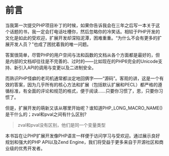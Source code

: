 # 前言

当我第一次提交PHP项目补丁的时候，如果你告诉我会在三年之后写一本关于这个话题的书，我一定会打电话吐槽你，然后忽略你的冷笑话。相较于PHP开发的文化是如此的受欢迎，扩展开发却深陷泥潭，困难重重。“为什么不会有更多的扩展开发人员？”也成了困扰着我的唯一问题。

答案很简单，尽管PHP的用户空间与法和函数的文档从各个方面都是最好的，但是内部的文档却往往是不完善的、过时的——比如现在的PHP6完全的Unicode支持、新引入API的调用与变更以及二进制安全。

而熟识PHP怪癖的老司机通常都淡定地回俩字——“源码”。客观的讲，这是一个有效的答案，因为几乎所有的核心方法和扩展（包括默认扩展和PECL）都严格的遵循标准，有全面的评论和规范的格式，便于阅读……只要你习惯了，恩，只要你习惯了。

但是，扩展开发的萌新又该从哪里开始呢？谁知道PHP_LONG_MACRO_NAME()是干什么的；zval和pval之间有什么区别?

> zval和pval没有区别，他们是同一个变量类型

本书旨在让PHP扩展开发像PHP语言一样便于访问学习与受欢迎。通过展示良好规划和强大的PHP API以及Zend Engine，我们将受益于更多来自于开源社区和商业级的优秀开发者。
